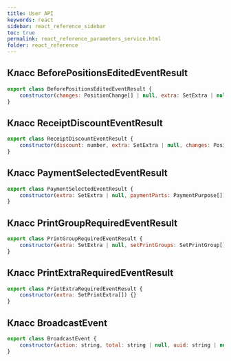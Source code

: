 ```yaml
---
title: User API
keywords: react
sidebar: react_reference_sidebar
toc: true
permalink: react_reference_parameters_service.html
folder: react_reference
---
```


## Класс BeforePositionsEditedEventResult

```js
export class BeforePositionsEditedEventResult {
    constructor(changes: PositionChange[] | null, extra: SetExtra | null) {}
}
```

## Класс ReceiptDiscountEventResult

```js
export class ReceiptDiscountEventResult {
    constructor(discount: number, extra: SetExtra | null, changes: PositionChange[]) {}
}
```

## Класс PaymentSelectedEventResult

```js
export class PaymentSelectedEventResult {
    constructor(extra: SetExtra | null, paymentParts: PaymentPurpose[]) {}
}
```

## Класс PrintGroupRequiredEventResult

```js
export class PrintGroupRequiredEventResult {
    constructor(extra: SetExtra | null, setPrintGroups: SetPrintGroup[]) {}
}
```

## Класс PrintExtraRequiredEventResult

```js
export class PrintExtraRequiredEventResult {
    constructor(extra: SetPrintExtra[]) {}
}
```

## Класс BroadcastEvent

```js
export class BroadcastEvent {
    constructor(action: string, total: string | null, uuid: string | null) {}
}
```
